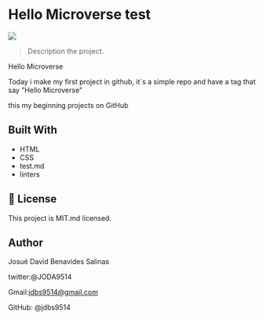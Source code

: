 # Hello Microverse test
![](https://img.shields.io/badge/Microverse-blueviolet)


> Description the project.

Hello Microverse

Today i make my first project in github, it´s a simple repo and have a 
tag that say "Hello Microverse"

this my beginning projects on GitHub




## Built With

- HTML
- CSS
- test.md
- linters 



## 📝 License

This project is MIT.md licensed.

## Author

Josué David Benavides Salinas

twitter:@JODA9514

Gmail:jdbs9514@gmail.com

GitHub: @jdbs9514
